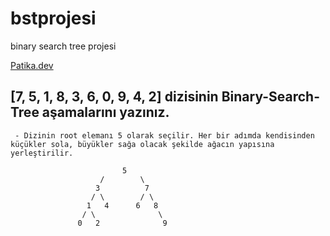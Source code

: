 # bstprojesi
binary search tree projesi

[Patika.dev](https://www.patika.dev/tr)


##  [7, 5, 1, 8, 3, 6, 0, 9, 4, 2] dizisinin Binary-Search-Tree aşamalarını yazınız.
     - Dizinin root elemanı 5 olarak seçilir. Her bir adımda kendisinden küçükler sola, büyükler sağa olacak şekilde ağacın yapısına yerleştirilir.
                
                             5 
                        /        \
                       3          7  
                      / \        / \ 
                     1   4      6   8        
                    / \              \     
                   0   2              9       
